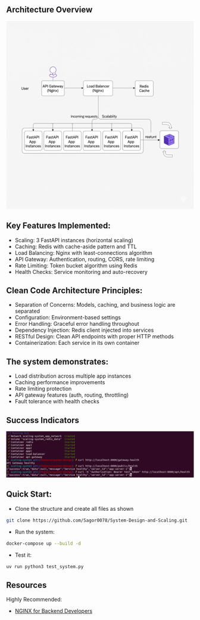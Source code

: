 ## Architecture Overview

<!-- Client → API Gateway (Nginx) → Load Balancer (Nginx) → FastAPI App Instances → Redis Cache -->
[![Directory docs](img/sys.png)](https://github.com/Sagor0078/System-Design-and-Scaling)

## Key Features Implemented:

- Scaling: 3 FastAPI instances (horizontal scaling)
- Caching: Redis with cache-aside pattern and TTL
- Load Balancing: Nginx with least-connections algorithm
- API Gateway: Authentication, routing, CORS, rate limiting
- Rate Limiting: Token bucket algorithm using Redis
- Health Checks: Service monitoring and auto-recovery

## Clean Code Architecture Principles:

- Separation of Concerns: Models, caching, and business logic are separated
- Configuration: Environment-based settings
- Error Handling: Graceful error handling throughout
- Dependency Injection: Redis client injected into services
- RESTful Design: Clean API endpoints with proper HTTP methods
- Containerization: Each service in its own container

## The system demonstrates:

- Load distribution across multiple app instances
- Caching performance improvements
- Rate limiting protection
- API gateway features (auth, routing, throttling)
- Fault tolerance with health checks

## Success Indicators

[![Directory docs](img/docker_image.png)](https://github.com/Sagor0078/System-Design-and-Scaling)

## Quick Start:
- Clone the structure and create all files as shown
```bash
git clone https://github.com/Sagor0078/System-Design-and-Scaling.git
```
- Run the system: 
```bash
docker-compose up --build -d
```
- Test it: 
```bash
uv run python3 test_system.py
```

## Resources

Highly Recommended:
- [NGINX for Backend Developers](https://www.freecodecamp.org/news/nginx/)
